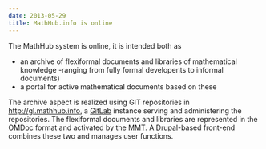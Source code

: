 ```yaml
---
date: 2013-05-29
title: MathHub.info is online
---
```

The MathHub system is online, it is intended both as

* an archive of flexiformal documents and libraries of mathematical knowledge -ranging from fully formal developents to informal documents)
* a portal for active mathematical documents based on these

The archive aspect is realized using GIT repositories in http://gl.mathhub.info, a [GitLab](http://gitlab.com) instance serving and administering the repositories. The flexiformal documents and libraries are represented in the [OMDoc](http://omdoc.org) format and activated by the [MMT](http://uniformal.github.io). A [Drupal](http://drupal.org)-based front-end combines these two and manages user functions.
